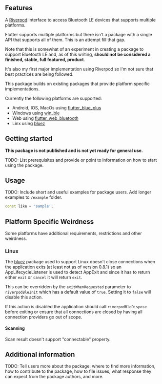 <!--
This README describes the package. If you publish this package to pub.dev,
this README's contents appear on the landing page for your package.

For information about how to write a good package README, see the guide for
[writing package pages](https://dart.dev/guides/libraries/writing-package-pages).

For general information about developing packages, see the Dart guide for
[creating packages](https://dart.dev/guides/libraries/create-library-packages)
and the Flutter guide for
[developing packages and plugins](https://flutter.dev/developing-packages).
-->


## Features

A [Riverpod](https://riverpod.dev/) interface to access Bluetooth LE devices
that supports multiple platforms.

Flutter supports multiple platforms but there isn't a package with a single 
API that supports all of them.
This is an attempt fill that gap.

Note that this is somewhat of an experiment in creating a package to support
Bluetooth LE and, as of this writing, **should not be considered a finished, stable,
full featured, product**.

It's also my first major implementation using Riverpod so I'm not sure that
best practices are being followed.

This package builds on existing packages that provide platform specific implementations.

Currently the following platforms are supported:
* Android, IOS, MacOs using [flutter_blue_plus](https://pub.dev/packages/flutter_blue_plus)
* Windows using [win_ble](https://pub.dev/packages/win_ble) 
* Web using [flutter_web_bluetooth](https://pub.dev/packages/flutter_web_bluetooth)
* Linx using [bluez](https://pub.dev/packages/bluez)

## Getting started

**This package is not published and is not yet ready for general use.**

TODO: List prerequisites and provide or point to information on how to
start using the package.

## Usage

TODO: Include short and useful examples for package users. Add longer examples
to `/example` folder.

```dart
const like = 'sample';
```

## Platform Specific Weirdness
Some platforms have additional requirements, restrictions and other weirdness.

### Linux
The [bluez](https://pub.dev/packages/bluez) package used to support Linux
doesn't close connections when the application exits (at least not as of version
0.8.1) so an AppLifecycleListener is used to detect AppExit and since it has to
return either `exit` or `cancel` it will return `exit`.

This can be overridden by the `exitWhenRequested` parameter to `riverpodBleInit`
which has a default value of `true`. Setting it to `false` will disable this 
action.

If this action is disabled the application should call `riverpodBleDispose`
before exiting or ensure that all connections are closed by having all
connection providers go out of scope.

#### Scanning
Scan result doesn't support "connectable" property.

## Additional information

TODO: Tell users more about the package: where to find more information, how to
contribute to the package, how to file issues, what response they can expect
from the package authors, and more.
